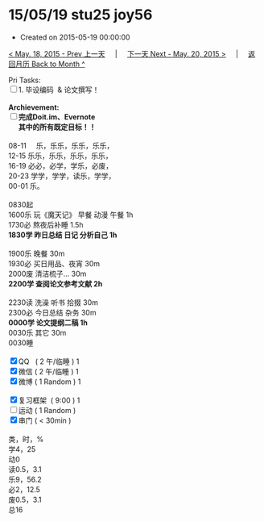 # 15/05/19 stu25 joy56

- Created on 2015-05-19 00:00:00

[< May. 18, 2015 - Prev 上一天](/lifelogs/2015/05/d18.md) &nbsp; &nbsp; | &nbsp; &nbsp; [下一天 Next - May. 20, 2015 >](/lifelogs/2015/05/d20.md) &nbsp; &nbsp; |  &nbsp; &nbsp; [返回月历 Back to Month ^](/lifelogs/2015/05/index.md)
<br/><div>Pri Tasks:<br/><input type="checkbox" />1. 毕设编码  & 论文撰写！</div><div><br/></div><div><b>Archievement:</b></div><div><b><input type="checkbox" />完成Doit.im、</b><b>Evernote</b></div><div><b>      其中的</b><b>所有</b><b>既定目标！！</b></div><div><div><br/></div>08-11     乐，乐乐，乐乐，乐乐，<br/>12-15 乐乐，乐乐，乐乐，乐乐，<br/>16-19 必必，必学，学乐，必废，<br/>20-23 学学，学学，读乐，学学，</div><div>00-01 乐。<br/><div><br/></div>0830起<br/>1600乐 玩《魔天记》 早餐 动漫 午餐 1h</div><div>1730必 熬夜后补睡 1.5h</div><div><b>1830学 昨日总结 日记 分析自己 1h</b></div><div><b><br/></b></div><div>1900乐 晚餐 30m</div><div>1930必 买日用品、夜宵 30m</div><div>2000废 清洁梳子… 30m</div><div><b>2200学 查阅论文参考文献 2h</b><div><br/></div>2230读 洗澡 听书 拾掇 30m<br/>2300必 今日总结 杂务 30m</div><div><b>0000学 论文提纲二稿 1h</b></div><div>0030乐 其它 30m</div><div>0030睡</div><div><br/></div><div><input type="checkbox" checked="true" />QQ   ( 2 午/临睡 ) 1<br/><input type="checkbox" checked="true" />微信 ( 2 午/临睡 ) 1</div><div><input type="checkbox" checked="true" />微博 ( 1 Random ) 1</div><div><br/></div><div><input type="checkbox" checked="true" />复习框架  ( 9:00 ) 1<br/></div><div><input type="checkbox" />运动 ( 1 Random ) </div><div><input type="checkbox" checked="true" />串门 ( < 30min ) </div><div><div><br/></div>类，时，%<br/>学4，25<br/>动0<br/>读0.5，3.1<br/>乐9，56.2<br/>必2，12.5<br/>废0.5，3.1<br/>总16</div>

